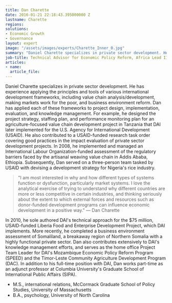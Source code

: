 ```yaml
---
title: Dan Charette
date: 2016-01-21 22:18:43.395000000 Z
lastname: Charette
regions:
solutions:
- Economic Growth
- Governance
layout: expert
image: "/assets/images/experts/Charette_Inner_0.jpg"
summary: "Daniel Charette specializes in private sector development. He has experience applying the principles and tools of various international development frameworks, including value chain analysis/development, making markets work for the poor, and business environment reform."
job-title: Technical Advisor for Economic Policy Reform, Africa Lead II
articles:
- name:
  article_file:
---
```

Daniel Charette specializes in private sector development. He has experience applying the principles and tools of various international development frameworks, including value chain analysis/development, making markets work for the poor, and business environment reform. Dan has applied each of these frameworks to project design, implementation, evaluation, and knowledge management. For example, he designed the project strategy, staffing plan, and performance monitoring plan for an agriculture-focused value chain development project in Tanzania that DAI later implemented for the U.S. Agency for International Development (USAID). He also contributed to a USAID-funded research task order covering good practices in the impact evaluation of private sector development projects. In 2008, he implemented and managed an International Labour Organization-funded assessment of the regulatory barriers faced by the artisanal weaving value chain in Addis Ababa, Ethiopia. Subsequently, Dan served on a three-person team tasked by USAID with devising a development strategy for Nigeria's rice industry.

> "I am most interested in why and how different types of systems function or dysfunction, particularly market systems. I love the analytical exercise of trying to understand why different countries are more or less competitive in certain industries, and thinking seriously about the extent to which external forces and resources such as donor-funded development programs can influence economic development in a positive way." — Dan Charette

In 2010, he sole authored DAI's technical approach for the $75 million, USAID-funded Liberia Food and Enterprise Development Project, which DAI implements. More recently, he completed a business environment assessment of Somaliland, a breakaway region of Northern Somalia with a highly functional private sector. Dan also contributes extensively to DAI's knowledge management efforts, and serves as the home office Project Team Leader for DAI's Mozambique Economic Policy Reform Program (SPEED) and the Timor-Leste Community Agriculture Development Program (DAC). In addition to his full-time position with DAI, Dan works part-time as an adjunct professor at Columbia University's Graduate School of International Public Affairs (SIPA).

* M.S., international relations, McCormack Graduate School of Policy Studies, University of Massachusetts
* B.A., psychology, University of North Carolina
